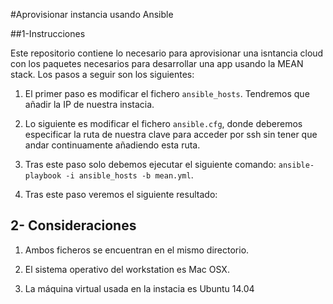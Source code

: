 #Aprovisionar instancia usando Ansible

##1-Instrucciones

Este repositorio contiene lo necesario para aprovisionar una isntancia cloud con los paquetes necesarios para desarrollar una app usando la MEAN stack. Los pasos a seguir son los siguientes:

1.    El primer paso es modificar el fichero ``ansible_hosts``. Tendremos que añadir la IP de nuestra instacia. 

2. Lo siguiente es modificar el fichero ``ansible.cfg``, donde deberemos especificar la ruta de nuestra clave para acceder por ssh sin tener que andar continuamente añadiendo esta ruta.

3. Tras este paso solo debemos ejecutar el siguiente comando: `` ansible-playbook -i ansible_hosts -b mean.yml ``.
4. Tras este paso veremos el siguiente resultado:





## 2- Consideraciones

1. Ambos ficheros se encuentran en el mismo directorio.
 
2. El sistema operativo del workstation es Mac OSX. 

3. La máquina virtual usada en la instacia es Ubuntu 14.04
